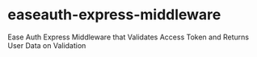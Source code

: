 # easeauth-express-middleware
Ease Auth Express Middleware that Validates Access Token and Returns User Data on Validation
